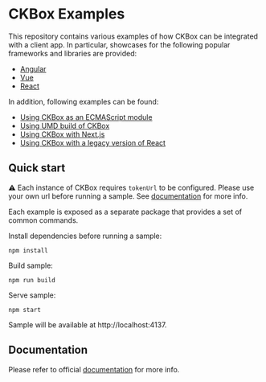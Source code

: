 # CKBox Examples

This repository contains various examples of how CKBox can be integrated with a client app. In particular, showcases for the following popular frameworks and libraries are provided:

-   [Angular](angular)
-   [Vue](vue)
-   [React](react)

In addition, following examples can be found:

-   [Using CKBox as an ECMAScript module](esm)
-   [Using UMD build of CKBox](umd)
-   [Using CKBox with Next.js](react-nextjs)
-   [Using CKBox with a legacy version of React](react-legacy)

## Quick start

:warning: Each instance of CKBox requires `tokenUrl` to be configured. Please use your own url before running a sample. See [documentation](https://ckeditor.com/docs/ckbox/latest/guides/configuration/authentication.html) for more info.

Each example is exposed as a separate package that provides a set of common commands.

Install dependencies before running a sample:

```
npm install
```

Build sample:

```
npm run build
```

Serve sample:

```
npm start
```

Sample will be available at http://localhost:4137.

## Documentation

Please refer to official [documentation](https://ckeditor.com/docs/ckbox/latest/guides/index.html) for more info.
